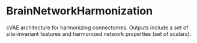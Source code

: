 # BrainNetworkHarmonization
cVAE architecture for harmonizing connectomes. Outputs include a set of site-invariant features and harmonized network properties (set of scalars). 
